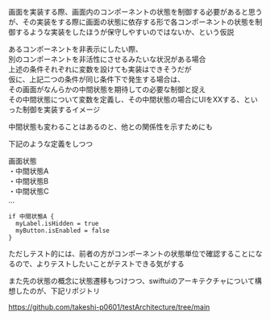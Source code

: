 画面を実装する際、画面内のコンポーネントの状態を制御する必要があると思うが、その実装をする際に画面の状態に依存する形で各コンポーネントの状態を制御するような実装をしたほうが保守しやすいのではないか、という仮説

あるコンポーネントを非表示にしたい際、<br>
別のコンポーネントを非活性にさせるみたいな状況がある場合<br>
上述の条件それぞれに変数を設けても実装はできそうだが<br>
仮に、上記二つの条件が同じ条件下で発生する場合は、<br>
その画面がなんらかの中間状態を期待しての必要な制御と捉え<br>
その中間状態について変数を定義し、その中間状態の場合にUIをXXする、といった制御を実装するイメージ

中間状態も変わることはあるのと、他との関係性を示すためにも

下記のような定義をしつつ

画面状態<br>
・中間状態A<br>
・中間状態B<br>
・中間状態C<br>
...

```
if 中間状態A {
  myLabel.isHidden = true
  myButton.isEnabled = false
}
```

ただしテスト的には、前者の方がコンポーネントの状態単位で確認することになるので、よりテストしたいことがテストできる気がする


また先の状態の概念に状態遷移もつけつつ、swiftuiのアーキテクチャについて構想したのが、下記リポジトリ

https://github.com/takeshi-p0601/testArchitecture/tree/main
